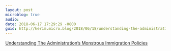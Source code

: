```yaml
---
layout: post
microblog: true
audio: 
date: 2018-06-17 17:29:29 -0800
guid: http://kerim.micro.blog/2018/06/18/understanding-the-administrations.html
---
```

[Understanding The Administration’s Monstrous Immigration Policies](https://www.currentaffairs.org/2018/06/understanding-the-administrations-monstrous-immigration-policies)
